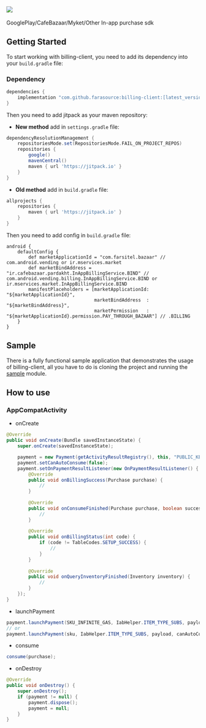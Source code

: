 [![](https://jitpack.io/v/farasource/billing-client.svg)](https://jitpack.io/#farasource/billing-client)
-
GooglePlay/CafeBazaar/Myket/Other In-app purchase sdk

## Getting Started

To start working with billing-client, you need to add its dependency into your `build.gradle` file:
### Dependency
```groovy
dependencies {
    implementation "com.github.farasource:billing-client:[latest_version]"
}
```

Then you need to add jitpack as your maven repository:

* **New method** add in `settings.gradle` file:
```groovy
dependencyResolutionManagement {
    repositoriesMode.set(RepositoriesMode.FAIL_ON_PROJECT_REPOS)
    repositories {
        google()
        mavenCentral()
        maven { url 'https://jitpack.io' }
    }
}
```

* **Old method** add in `build.gradle` file:
```groovy
allprojects {
    repositories {
        maven { url 'https://jitpack.io' }
    }
}
```

Then you need to add config in `build.gradle`  file:

```GRADLE
android {
    defaultConfig {
        def marketApplicationId = "com.farsitel.bazaar" // com.android.vending or ir.mservices.market
        def marketBindAddress = "ir.cafebazaar.pardakht.InAppBillingService.BIND" // com.android.vending.billing.InAppBillingService.BIND or ir.mservices.market.InAppBillingService.BIND
        manifestPlaceholders = [marketApplicationId: "${marketApplicationId}",
                                marketBindAddress  : "${marketBindAddress}",
                                marketPermission   : "${marketApplicationId}.permission.PAY_THROUGH_BAZAAR"] // .BILLING
    }
}
```
## Sample
There is a fully functional sample application that demonstrates the usage of billing-client, all you have to do is cloning the project and running the [sample](https://github.com/farasource/billing-client/tree/master/sample) module.
## How to use
### AppCompatActivity

* onCreate
```JAVA
@Override
public void onCreate(Bundle savedInstanceState) {
    super.onCreate(savedInstanceState);

    payment = new Payment(getActivityResultRegistry(), this, "PUBLIC_KEY");
    payment.setCanAutoConsume(false);
    payment.setOnPaymentResultListener(new OnPaymentResultListener() {
        @Override
        public void onBillingSuccess(Purchase purchase) {
            //
        }
        
        @Override
        public void onConsumeFinished(Purchase purchase, boolean success) {
            //
        }
        
        @Override
        public void onBillingStatus(int code) {
            if (code != TableCodes.SETUP_SUCCESS) {
                //
            }
        }
        
        @Override
        public void onQueryInventoryFinished(Inventory inventory) {
            //
        }
    });
}
```

* launchPayment
```JAVA
payment.launchPayment(SKU_INFINITE_GAS, IabHelper.ITEM_TYPE_SUBS, payload);
// or
payment.launchPayment(sku, IabHelper.ITEM_TYPE_SUBS, payload, canAutoConsume);
```

* consume
```JAVA
consume(purchase);
```

* onDestroy
```JAVA
@Override
public void onDestroy() {
    super.onDestroy();
    if (payment != null) {
        payment.dispose();
        payment = null;
    }
}
```
